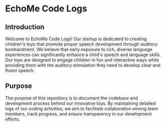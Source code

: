 <!DOCTYPE html>
<html lang="en">
  <h1>EchoMe Code Logs</h1>

  <h2>Introduction</h2>
  <p>Welcome to EchoMe Code Logs! Our startup is dedicated to creating children's toys that promote proper speech development through auditory bombardment. We believe that early exposure to rich, diverse language experiences can significantly enhance a child's speech and language skills. Our toys are designed to engage children in fun and interactive ways while providing them with the auditory stimulation they need to develop clear and fluent speech.</p>

  <h2>Purpose</h2>
  <p>The purpose of this repository is to document the codebase and development process behind our innovative toys. By maintaining detailed logs of our coding activities, we aim to facilitate collaboration among team members, track progress, and ensure transparency in our development efforts.</p>
</body>
</html>
